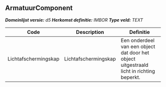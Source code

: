 ﻿## ArmatuurComponent

*__Domeinlijst versie:__ d5*
*__Herkomst definitie:__ IMBOR*
*__Type veld:__ TEXT*

|__Code__ |__Description__ |__Definitie__	|
|	---	|	---	|   ---	| 
| Lichtafschermingskap | Lichtafschermingskap | Een onderdeel van een object dat door het object uitgestraald licht in richting beperkt. |
